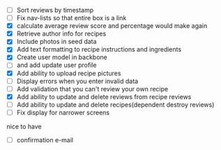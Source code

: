 
- [ ] Sort reviews by timestamp
- [ ] Fix nav-lists so that entire box is a link
- [x] calculate average review score and percentage would make again
- [x] Retrieve author info for recipes
- [x] Include photos in seed data
- [x] Add text formatting to recipe instructions and ingredients
- [x] Create user model in backbone
- [ ] and add update user profile
- [x] Add ability to upload recipe pictures
- [ ] Display errors when you enter invalid data
- [ ] Add validation that you can't review your own recipe
- [x] Add ability to update and delete reviews from recipe reviews
- [ ] Add ability to update and delete recipes(dependent destroy reviews)
- [ ] Fix display for narrower screens

nice to have

- [ ] confirmation e-mail
